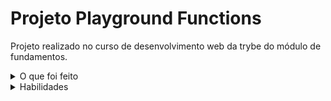 # Projeto Playground Functions 

Projeto realizado no curso de desenvolvimento web da trybe do módulo de fundamentos.

<details>
  <summary>O que foi feito</summary>
  
   Neste projeto utilizamos a lógica de programação para ajudar na análise de cada problema e resposta esperada, facilitando a implementação do código de cada uma das funções.
  
</details>
<details>
  <summary>Habilidades</summary>
  
  - JavaScript;
  - Variáveis e Constantes: forma de guardar dados e utilizá-los no seu código;
  - Tipos primitivos;
  - Tipagem dinâmica;
  - Operadores de atribuição;
  - Operadores aritméticos;
  - Operadores lógicos: (===: igual em tipo e valor, && (e), || (ou));
  - Estruturas condicionais como if/else e switch/case;
</details>
<!-- Olá, Tryber!
Esse é apenas um arquivo inicial para o README do seu projeto.
É essencial que você preencha esse documento por conta própria, ok?
Não deixe de usar nossas dicas de escrita de README de projetos, e deixe sua criatividade brilhar!
:warning: IMPORTANTE: você precisa deixar nítido:
- quais arquivos/pastas foram desenvolvidos por você; 
- quais arquivos/pastas foram desenvolvidos por outra pessoa estudante;
- quais arquivos/pastas foram desenvolvidos pela Trybe.
-->
